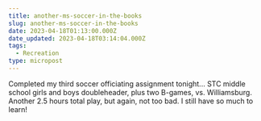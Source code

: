 ```yaml
---
title: another-ms-soccer-in-the-books
slug: another-ms-soccer-in-the-books
date: 2023-04-18T01:13:00.000Z
date_updated: 2023-04-18T03:14:04.000Z
tags: 
  - Recreation
type: micropost
---
```


Completed my third soccer officiating assignment tonight...  STC middle school girls and boys doubleheader, plus two B-games, vs. Williamsburg.  Another 2.5 hours total play, but again, not too bad.  I still have so much to learn!
